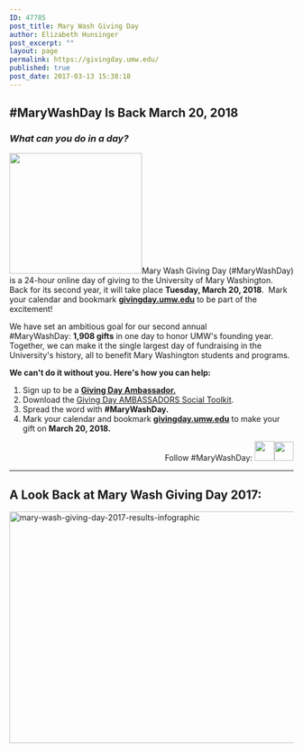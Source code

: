 ```yaml
---
ID: 47785
post_title: Mary Wash Giving Day
author: Elizabeth Hunsinger
post_excerpt: ""
layout: page
permalink: https://givingday.umw.edu/
published: true
post_date: 2017-03-13 15:38:18
---
```

<h2>#MaryWashDay Is Back March 20, 2018</h2>
<h3><em>What can you do in a day?</em></h3>
<a href="https://givingday.umw.edu/giving-day/4999"><img class="alignleft wp-image-48097" src="http://giving.umw.edu/wp-content/uploads/2018/02/MaryWashDay_vert_rgb_hires-300x273.jpg" alt="" width="235" height="214" /></a>Mary Wash Giving Day (#MaryWashDay) is a 24-hour online day of giving to the University of Mary Washington. Back for its second year, it will take place <strong>Tuesday, March 20, 2018</strong>.  Mark your calendar and bookmark <a href="https://givingday.umw.edu/giving-day/4999"><strong>givingday.umw.edu</strong></a> to be part of the excitement!

We have set an ambitious goal for our second annual #MaryWashDay: <strong>1,908 gifts</strong> in one day to honor UMW's founding year. Together, we can make it the single largest day of fundraising in the University's history, all to benefit Mary Washington students and programs.

<strong>We can't do it without you. Here's how you can help:</strong>
<ol>
 	<li>Sign up to be a <a href="https://givingday.umw.edu/giving-day/4999/signup"><strong>Giving Day Ambassador.</strong></a></li>
 	<li>Download the <a href="http://giving.umw.edu/wp-content/uploads/2018/02/Giving-Day-AMBASSADORS-Social-Toolkit.pdf">Giving Day AMBASSADORS Social Toolkit</a>.</li>
 	<li>Spread the word with <strong>#MaryWashDay.</strong></li>
 	<li>Mark your calendar and bookmark <a href="https://givingday.umw.edu/"><strong>givingday.umw.edu</strong></a> to make your gift on <strong>March 20, 2018. </strong></li>
</ol>
<p style="text-align: right">Follow #MaryWashDay: <a href="https://www.facebook.com/mwgivingday"><img class="wp-image-48098 alignright" src="http://giving.umw.edu/wp-content/uploads/2018/02/facebook-f-no-bg-crop-150x150.jpg" alt="" width="35" height="35" /></a><a href="https://twitter.com/mwgivingday"><img class="alignright wp-image-48099" src="http://giving.umw.edu/wp-content/uploads/2018/02/twitter-150x150.jpg" alt="" width="34" height="34" /></a></p>


<hr />

<h2><strong>A Look Back at Mary Wash Giving Day 2017: </strong></h2>
<img class="aligncenter wp-image-47802" src="https://giving.umw.edu/wp-content/uploads/2017/03/Mary-Wash-Giving-Day-2017-results-infographic.jpg" alt="mary-wash-giving-day-2017-results-infographic" width="532" height="411" />